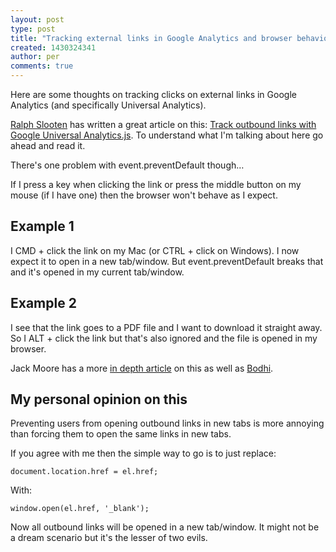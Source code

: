 ```yaml
---
layout: post
type: post
title: "Tracking external links in Google Analytics and browser behaviour"
created: 1430324341
author: per
comments: true
---
```


Here are some thoughts on tracking clicks on external links in Google Analytics (and specifically Universal Analytics).

[Ralph Slooten](http://www.axllent.org/about) has written a great article on this:
[Track outbound links with Google Universal Analytics.js](http://www.axllent.org/docs/view/track-outbound-links-with-analytics-js/).
To understand what I'm talking about here go ahead and read it.

There's one problem with event.preventDefault though…

If I press a key when clicking the link or press the middle button on my mouse (if I have one) then the browser won't behave as I expect.

## Example 1

I CMD + click the link on my Mac (or CTRL + click on Windows). I now expect it to open in a new tab/window. But event.preventDefault breaks that and it's opened in my current tab/window.

## Example 2

I see that the link goes to a PDF file and I want to download it straight away. So I ALT + click the link but that's also ignored and the file is opened in my browser.

Jack Moore has a more [in depth article](http://www.jacklmoore.com/notes/click-events/) on this as well as [Bodhi](http://techscursion.com/2011/12/dont-tab-me-bro.html).

## My personal opinion on this

Preventing users from opening outbound links in new tabs is more annoying than forcing them to open the same links in new tabs. 

If you agree with me then the simple way to go is to just replace:

<code>document.location.href = el.href;</code>

With:

<code>window.open(el.href, '_blank');</code>

Now all outbound links will be opened in a new tab/window.
It might not be a dream scenario but it's the lesser of two evils.
